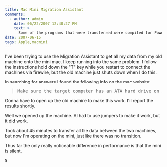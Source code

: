 ```yaml
---
title: Mac Mini Migration Assistant
comments:
  - author: admin
    date: 06/22/2007 12:40:27 PM
    text: >
      Some of the programs that were transferred were compiled for PowerPC and are getting translated via "Rosetta" to run on Intel "x86" architecture. You can download intel optimized versions of Camino, jEdit, NeoOffice, and more. They will run a lot faster!
date: 2007-06-15
tags: Apple,macmini
---
```

I've been trying to use the Migration Assistant to get all my data from my old machine onto the mini mac. I keep running into the same problem. I follow the instructions hold down the "T" key while you restart to connect the machines via firewire, but the old machine just shuts down when I do this.

In searching for answers I found the following info on the mac website:

<blockquote class="svxlb"><pre>
Make sure the target computer has an ATA hard drive on ATA bus 0. It is normal for a target computer to shut down if it does not detect an ATA hard drive on ATA bus 0.
</pre></blockquote>

Gonna have to open up the old machine to make this work. I'll report the results shortly.

Well we opened up the machine. Al had to use jumpers to make it work, but it did work.

Took about 45 minutes to transfer all the data between the two machines, but now I'm operating on the mini, just like there was no transition.

Thus far the only really noticeable difference in performance is that the mini is silent.

¥

